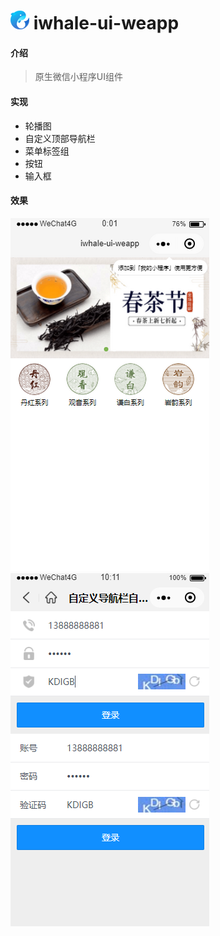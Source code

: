 # ![iwhale-logo](./images/iwhale-logo.png) iwhale-ui-weapp

#### 介绍

> 原生微信小程序UI组件

#### 实现

* 轮播图
* 自定义顶部导航栏
* 菜单标签组
* 按钮
* 输入框

#### 效果

![index](./screenshot/index.png)
![navbar](./screenshot/navbar.png)